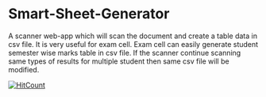 # Smart-Sheet-Generator
A scanner web-app which will scan the document and create a table data in csv file. It is very useful for exam cell. Exam cell can easily generate student semester wise marks table in csv file. If the scanner continue scanning same types of results for multiple student then same csv file will be modified.

  [![HitCount](https://hits.dwyl.com/theprinceraj/Smart-Sheet-Generator.svg?style=flat-square)](http://hits.dwyl.com/theprinceraj/Smart-Sheet-Generator)
